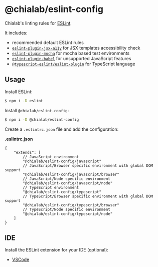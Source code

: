 # @chialab/eslint-config

Chialab's linting rules for [ESLint](https://eslint.org/).

It includes:
* recommended default ESLint rules
* [`eslint-plugin-jsx-a11y`](https://www.npmjs.com/package/eslint-plugin-jsx-a11y) for JSX templates accessibility check
* [`eslint-plugin-mocha`](https://www.npmjs.com/package/eslint-plugin-mocha) for mocha based test environments
* [`eslint-plugin-babel`](https://www.npmjs.com/package/eslint-plugin-babel) for unsupported JavaScript features
* [`@typescript-eslint/eslint-plugin`](https://www.npmjs.com/package/@typescript-eslint/eslint-plugin) for TypeScript language

## Usage

Install ESLint:

```sh
$ npm i -D eslint
```

Install `@chialab/eslint-config`:

```sh
$ npm i -D @chialab/eslint-config
```

Create a `.eslintrc.json` file and add the configuration:

**.eslintrc.json**
```jsonc
{
    "extends": [
        // JavaScript environment
        "@chialab/eslint-config/javascript"
        // JavaScript/Browser specific environment with global DOM support
        "@chialab/eslint-config/javascript/browser"
        // JavaScript/Node specific environment
        "@chialab/eslint-config/javascript/node"
        // TypeScript environment
        "@chialab/eslint-config/typescript"
        // TypeScript/Browser specific environment with global DOM support
        "@chialab/eslint-config/typescript/browser"
        // TypeScript/Node specific environment
        "@chialab/eslint-config/typescript/node"
    ]
}
```

## IDE

Install the ESLint extension for your IDE (optional):

* [VSCode](https://marketplace.visualstudio.com/items?itemName=dbaeumer.vscode-eslint)